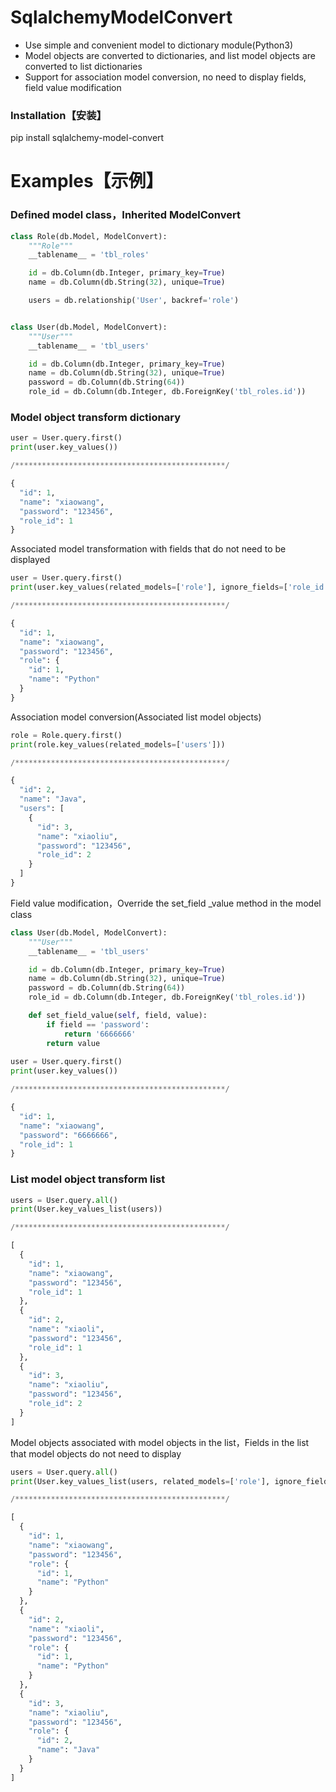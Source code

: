 SqlalchemyModelConvert
===
- Use simple and convenient model to dictionary module(Python3)
- Model objects are converted to dictionaries, and list model objects are converted to list dictionaries
- Support for association model conversion, no need to display fields, field value modification


### Installation【安装】
pip install sqlalchemy-model-convert


# Examples【示例】
### Defined model class，Inherited ModelConvert

```python
class Role(db.Model, ModelConvert):
    """Role"""
    __tablename__ = 'tbl_roles'

    id = db.Column(db.Integer, primary_key=True)
    name = db.Column(db.String(32), unique=True)

    users = db.relationship('User', backref='role')


class User(db.Model, ModelConvert):
    """User"""
    __tablename__ = 'tbl_users'

    id = db.Column(db.Integer, primary_key=True)
    name = db.Column(db.String(32), unique=True)
    password = db.Column(db.String(64))
    role_id = db.Column(db.Integer, db.ForeignKey('tbl_roles.id'))
```
### Model object transform dictionary
```python
user = User.query.first()
print(user.key_values())

/***********************************************/

{
  "id": 1, 
  "name": "xiaowang", 
  "password": "123456", 
  "role_id": 1
}
```

Associated model transformation with fields that do not need to be displayed

```python
user = User.query.first()
print(user.key_values(related_models=['role'], ignore_fields=['role_id']))

/***********************************************/

{
  "id": 1, 
  "name": "xiaowang", 
  "password": "123456", 
  "role": {
    "id": 1, 
    "name": "Python"
  }
}
```
Association model conversion(Associated list model objects)

```python
role = Role.query.first()
print(role.key_values(related_models=['users']))

/***********************************************/

{
  "id": 2, 
  "name": "Java", 
  "users": [
    {
      "id": 3, 
      "name": "xiaoliu", 
      "password": "123456", 
      "role_id": 2
    }
  ]
}
```
Field value modification，Override the set_field _value method in the model class

```python
class User(db.Model, ModelConvert):
    """User"""
    __tablename__ = 'tbl_users'

    id = db.Column(db.Integer, primary_key=True)
    name = db.Column(db.String(32), unique=True)
    password = db.Column(db.String(64))
    role_id = db.Column(db.Integer, db.ForeignKey('tbl_roles.id'))

    def set_field_value(self, field, value):
        if field == 'password':
            return '6666666'
        return value
        
user = User.query.first()
print(user.key_values())

/***********************************************/

{
  "id": 1, 
  "name": "xiaowang", 
  "password": "6666666", 
  "role_id": 1
}
```

### List model object transform list
```python
users = User.query.all()
print(User.key_values_list(users))

/***********************************************/

[
  {
    "id": 1, 
    "name": "xiaowang", 
    "password": "123456", 
    "role_id": 1
  }, 
  {
    "id": 2, 
    "name": "xiaoli", 
    "password": "123456", 
    "role_id": 1
  }, 
  {
    "id": 3, 
    "name": "xiaoliu", 
    "password": "123456", 
    "role_id": 2
  }
]
```
Model objects associated with model objects in the list，Fields in the list that model objects do not need to display

```python
users = User.query.all()
print(User.key_values_list(users, related_models=['role'], ignore_fields=['role_id']))

/***********************************************/

[
  {
    "id": 1, 
    "name": "xiaowang", 
    "password": "123456", 
    "role": {
      "id": 1, 
      "name": "Python"
    }
  }, 
  {
    "id": 2, 
    "name": "xiaoli", 
    "password": "123456", 
    "role": {
      "id": 1, 
      "name": "Python"
    }
  }, 
  {
    "id": 3, 
    "name": "xiaoliu", 
    "password": "123456", 
    "role": {
      "id": 2, 
      "name": "Java"
    }
  }
]
```
